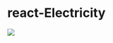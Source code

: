 # react-Electricity


<img src="https://img.shields.io/badge/TypeScript-3178C6?style=flat&logo=TypeScript&logoColor=white"/>
